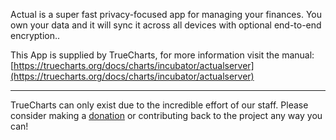 Actual is a super fast privacy-focused app for managing your finances. You own your data and it will sync it across all devices with optional end-to-end encryption..


This App is supplied by TrueCharts, for more information visit the manual: [https://truecharts.org/docs/charts/incubator/actualserver](https://truecharts.org/docs/charts/incubator/actualserver)

---

TrueCharts can only exist due to the incredible effort of our staff.
Please consider making a [donation](https://truecharts.org/docs/about/sponsor) or contributing back to the project any way you can!
